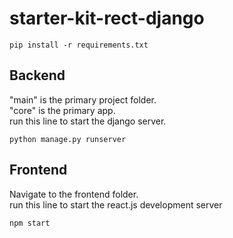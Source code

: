 # starter-kit-rect-django


```
pip install -r requirements.txt
```
## Backend
"main" is the primary project folder.<br/>
"core" is the primary app.<br/>
run this line to start the django server.
```
python manage.py runserver
```

## Frontend
Navigate to the frontend folder.<br/>
run this line to start the react.js development server
```
npm start
```

